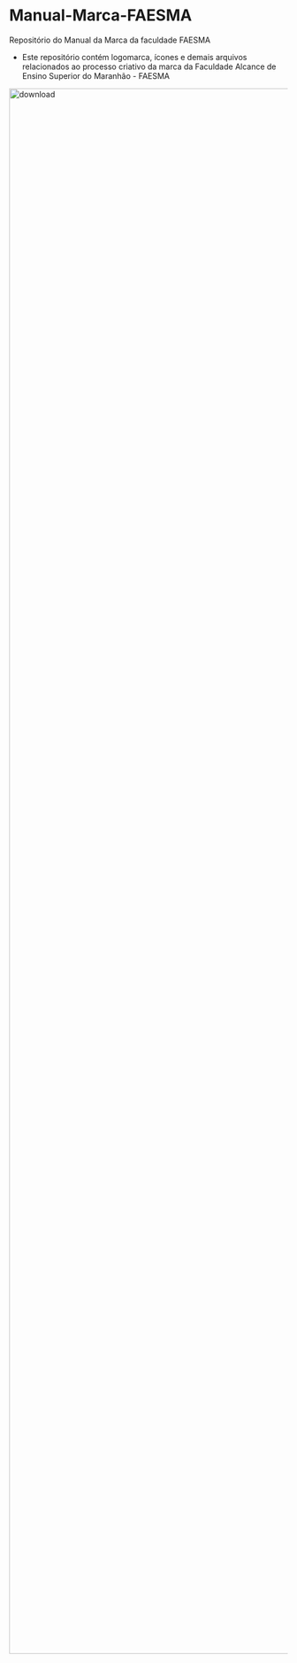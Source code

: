 # Manual-Marca-FAESMA
Repositório do Manual da Marca da faculdade FAESMA

- Este repositório contém logomarca, ícones e demais arquivos relacionados ao processo criativo da marca da Faculdade Alcance de Ensino Superior do Maranhão - FAESMA

<img width="2000" height="2827" alt="download" src="https://github.com/user-attachments/assets/7ae6f5b1-36f5-42b2-8c2d-410b05a2c305" />
